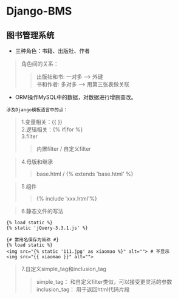 # Django-BMS
## 图书管理系统

* 三种角色：书籍、出版社、作者 <br>
>角色间的关系： <br>
>>出版社和书: 一对多    --> 外键 <br>
>>书和作者:   多对多    --> 用第三张表做关联 <br>
		
* ORM操作MySQL中的数据，对数据进行增删查改。 <br>

`涉及Django模板语言中的点：` <br>
>1.变量相关：{{ }} <br>
>2.逻辑相关：{% if|for %} <br>
>3.filter
>>内置filter / 自定义filter <br>

>4.母版和继承 <br>
>>base.html / {% extends 'base.html' %} <br>

>5.组件 <br>
>>{% include 'xxx.html'%} <br>

>6.静态文件的写法 <br>
```
{% load static %}
{% static 'jQuery-3.3.1.js' %}
```

```
{# 常用名保存为简称 #}
{% load static %}
<img src="{% static '111.jpg' as xiaomao %}" alt=""> # 不显示
<img src="{{ xiaomao }}" alt="">
```

>7.自定义simple_tag和inclusion_tag  <br>
>>simple_tag： 和自定义filter类似，可以接受更灵活的参数 <br>
>>inclusion_tag： 用于返回html代码片段 <br>
